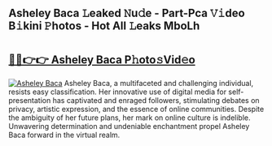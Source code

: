 ## Asheley Baca 𝙻eaked 𝙽u𝚍e - Part-Pca 𝚅𝚒deo B𝚒kini 𝙿hotos - Hot All 𝙻eaks MboLh

# <h2><a href="http://ld3kjpb.urlbe.top/?page=Asheley+Baca">🔗🔗👉👉 Asheley Baca P𝚑oto𝚜Vid𝚎o</a></h2>

[![Asheley Baca](https://i.imgur.com/eBuTRDB.gif)](http://ld3kjpb.urlbe.top/?page=Asheley+Baca)
Asheley Baca, a multifaceted and challenging individual, resists easy classification. Her innovative use of digital media for self-presentation has captivated and enraged followers, stimulating debates on privacy, artistic expression, and the essence of online communities. Despite the ambiguity of her future plans, her mark on online culture is indelible. Unwavering determination and undeniable enchantment propel Asheley Baca forward in the virtual realm.
